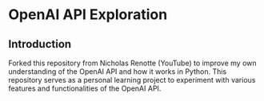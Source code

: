 # OpenAI API Exploration

## Introduction
Forked this repository from Nicholas Renotte (YouTube) to improve my own understanding of the OpenAI API and how it works in Python. This repository serves as a personal learning project to experiment with various features and functionalities of the OpenAI API.
